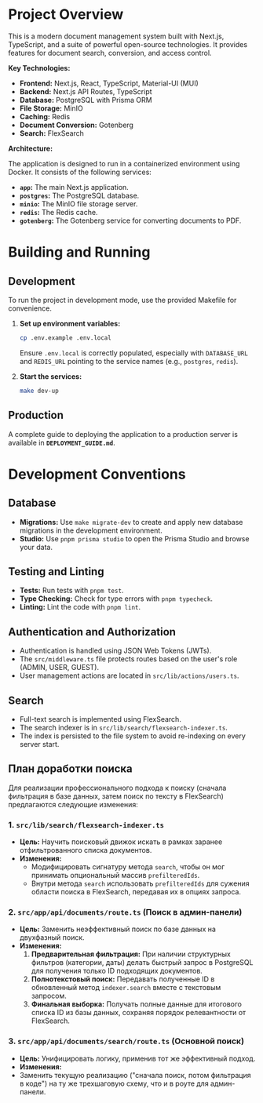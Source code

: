 # Project Overview

This is a modern document management system built with Next.js, TypeScript, and a suite of powerful open-source technologies. It provides features for document search, conversion, and access control.

**Key Technologies:**

*   **Frontend:** Next.js, React, TypeScript, Material-UI (MUI)
*   **Backend:** Next.js API Routes, TypeScript
*   **Database:** PostgreSQL with Prisma ORM
*   **File Storage:** MinIO
*   **Caching:** Redis
*   **Document Conversion:** Gotenberg
*   **Search:** FlexSearch

**Architecture:**

The application is designed to run in a containerized environment using Docker. It consists of the following services:

*   **`app`:** The main Next.js application.
*   **`postgres`:** The PostgreSQL database.
*   **`minio`:** The MinIO file storage server.
*   **`redis`:** The Redis cache.
*   **`gotenberg`:** The Gotenberg service for converting documents to PDF.

# Building and Running

## Development

To run the project in development mode, use the provided Makefile for convenience.

1.  **Set up environment variables:**
    ```bash
    cp .env.example .env.local
    ```
    Ensure `.env.local` is correctly populated, especially with `DATABASE_URL` and `REDIS_URL` pointing to the service names (e.g., `postgres`, `redis`).

2.  **Start the services:**
    ```bash
    make dev-up
    ```

## Production

A complete guide to deploying the application to a production server is available in **`DEPLOYMENT_GUIDE.md`**.

# Development Conventions

## Database

*   **Migrations:** Use `make migrate-dev` to create and apply new database migrations in the development environment.
*   **Studio:** Use `pnpm prisma studio` to open the Prisma Studio and browse your data.

## Testing and Linting

*   **Tests:** Run tests with `pnpm test`.
*   **Type Checking:** Check for type errors with `pnpm typecheck`.
*   **Linting:** Lint the code with `pnpm lint`.

## Authentication and Authorization

*   Authentication is handled using JSON Web Tokens (JWTs).
*   The `src/middleware.ts` file protects routes based on the user's role (ADMIN, USER, GUEST).
*   User management actions are located in `src/lib/actions/users.ts`.

## Search

*   Full-text search is implemented using FlexSearch.
*   The search indexer is in `src/lib/search/flexsearch-indexer.ts`.
*   The index is persisted to the file system to avoid re-indexing on every server start.

## План доработки поиска

Для реализации профессионального подхода к поиску (сначала фильтрация в базе данных, затем поиск по тексту в FlexSearch) предлагаются следующие изменения:

### 1. `src/lib/search/flexsearch-indexer.ts`

-   **Цель:** Научить поисковый движок искать в рамках заранее отфильтрованного списка документов.
-   **Изменения:**
    -   Модифицировать сигнатуру метода `search`, чтобы он мог принимать опциональный массив `prefilteredIds`.
    -   Внутри метода `search` использовать `prefilteredIds` для сужения области поиска в FlexSearch, передавая их в опциях запроса.

### 2. `src/app/api/documents/route.ts` (Поиск в админ-панели)

-   **Цель:** Заменить неэффективный поиск по базе данных на двухфазный поиск.
-   **Изменения:**
    1.  **Предварительная фильтрация:** При наличии структурных фильтров (категории, даты) делать быстрый запрос в PostgreSQL для получения только ID подходящих документов.
    2.  **Полнотекстовый поиск:** Передавать полученные ID в обновленный метод `indexer.search` вместе с текстовым запросом.
    3.  **Финальная выборка:** Получать полные данные для итогового списка ID из базы данных, сохраняя порядок релевантности от FlexSearch.

### 3. `src/app/api/documents/search/route.ts` (Основной поиск)

-   **Цель:** Унифицировать логику, применив тот же эффективный подход.
-   **Изменения:**
-   Заменить текущую реализацию ("сначала поиск, потом фильтрация в коде") на ту же трехшаговую схему, что и в роуте для админ-панели.